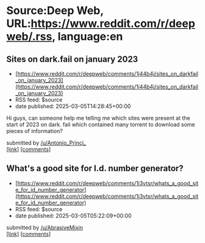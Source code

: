 # Source:Deep Web, URL:https://www.reddit.com/r/deepweb/.rss, language:en

## Sites on dark.fail on january 2023
 - [https://www.reddit.com/r/deepweb/comments/1j44b4j/sites_on_darkfail_on_january_2023](https://www.reddit.com/r/deepweb/comments/1j44b4j/sites_on_darkfail_on_january_2023)
 - RSS feed: $source
 - date published: 2025-03-05T14:28:45+00:00

<!-- SC_OFF --><div class="md"><p>Hi guys, can someone help me telling me which sites were present at the start of 2023 on dark. fail which contained many torrent to download some pieces of information?</p> </div><!-- SC_ON --> &#32; submitted by &#32; <a href="https://www.reddit.com/user/Antonio_Princi_"> /u/Antonio_Princi_ </a> <br/> <span><a href="https://www.reddit.com/r/deepweb/comments/1j44b4j/sites_on_darkfail_on_january_2023/">[link]</a></span> &#32; <span><a href="https://www.reddit.com/r/deepweb/comments/1j44b4j/sites_on_darkfail_on_january_2023/">[comments]</a></span>

## What's a good site for I.d. number generator?
 - [https://www.reddit.com/r/deepweb/comments/1j3vtsr/whats_a_good_site_for_id_number_generator](https://www.reddit.com/r/deepweb/comments/1j3vtsr/whats_a_good_site_for_id_number_generator)
 - RSS feed: $source
 - date published: 2025-03-05T05:22:09+00:00

&#32; submitted by &#32; <a href="https://www.reddit.com/user/AbrasiveMixin"> /u/AbrasiveMixin </a> <br/> <span><a href="https://www.reddit.com/r/deepweb/comments/1j3vtsr/whats_a_good_site_for_id_number_generator/">[link]</a></span> &#32; <span><a href="https://www.reddit.com/r/deepweb/comments/1j3vtsr/whats_a_good_site_for_id_number_generator/">[comments]</a></span>

